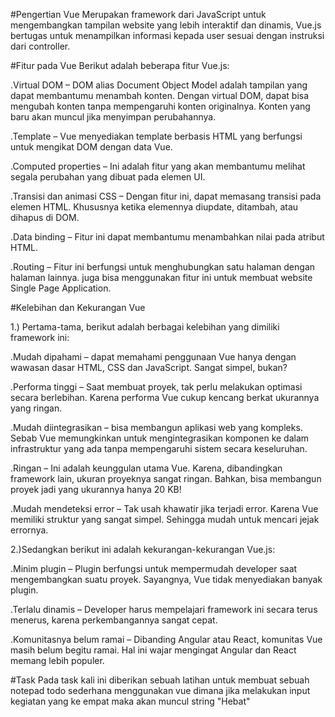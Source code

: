 #Pengertian Vue
Merupakan framework dari JavaScript untuk mengembangkan tampilan website yang lebih interaktif dan dinamis, Vue.js bertugas untuk menampilkan informasi kepada user sesuai dengan instruksi dari controller.

#Fitur pada Vue
Berikut adalah beberapa fitur Vue.js:

.Virtual DOM – DOM alias Document Object Model adalah tampilan yang dapat membantumu menambah konten. Dengan virtual DOM, dapat bisa mengubah konten tanpa mempengaruhi konten originalnya. Konten yang baru akan muncul jika menyimpan perubahannya.

.Template – Vue menyediakan template berbasis HTML yang berfungsi untuk mengikat DOM dengan data Vue.

.Computed properties – Ini adalah fitur yang akan membantumu melihat segala perubahan yang dibuat pada elemen UI.

.Transisi dan animasi CSS – Dengan fitur ini, dapat memasang transisi pada elemen HTML. Khususnya ketika elemennya diupdate, ditambah, atau dihapus di DOM.

.Data binding – Fitur ini dapat membantumu menambahkan nilai pada atribut HTML. 

.Routing – Fitur ini berfungsi untuk menghubungkan satu halaman dengan halaman lainnya. juga bisa menggunakan fitur ini untuk membuat website Single Page Application.

#Kelebihan dan Kekurangan Vue

1.) Pertama-tama, berikut adalah berbagai kelebihan yang dimiliki framework ini:

.Mudah dipahami – dapat memahami penggunaan Vue hanya dengan wawasan dasar HTML, CSS dan JavaScript. Sangat simpel, bukan?

.Performa tinggi – Saat membuat proyek, tak perlu melakukan optimasi secara berlebihan. Karena performa Vue cukup kencang berkat ukurannya yang ringan.

.Mudah diintegrasikan –  bisa membangun aplikasi web yang kompleks. Sebab Vue memungkinkan untuk mengintegrasikan komponen ke dalam infrastruktur yang ada tanpa mempengaruhi sistem secara keseluruhan.

.Ringan – Ini adalah keunggulan utama Vue. Karena, dibandingkan framework lain, ukuran proyeknya sangat ringan. Bahkan,  bisa membangun proyek jadi yang ukurannya hanya 20 KB!

.Mudah mendeteksi error – Tak usah khawatir jika terjadi error. Karena Vue memiliki struktur yang sangat simpel. Sehingga mudah untuk mencari jejak errornya.

2.)Sedangkan berikut ini adalah kekurangan-kekurangan Vue.js:

.Minim plugin – Plugin berfungsi untuk mempermudah developer saat mengembangkan suatu proyek. Sayangnya, Vue tidak menyediakan banyak plugin.

.Terlalu dinamis – Developer harus mempelajari framework ini secara terus menerus, karena perkembangannya sangat cepat.

.Komunitasnya belum ramai – Dibanding Angular atau React, komunitas Vue masih belum begitu ramai. Hal ini wajar mengingat Angular dan React memang lebih populer.

#Task
Pada task kali ini diberikan sebuah latihan untuk membuat sebuah notepad todo sederhana menggunakan vue dimana jika melakukan input kegiatan yang ke empat maka akan muncul string "Hebat"


